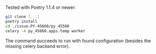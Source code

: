 Tested with Poetry 1.1.4 or newer:

```sh
git clone [...]
poetry install
cd ./issue-PY-45660/py_45560
celery -A py_45660.apps.temp worker
```

The command succeeds to run with found configuration (besides the missing celery backend error).
